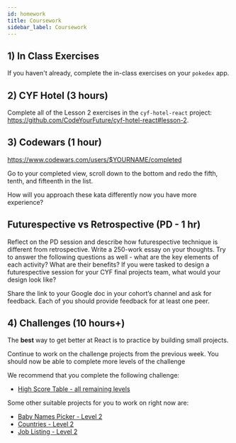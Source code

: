 ```yaml
---
id: homework
title: Coursework
sidebar_label: Coursework
---
```


## 1) In Class Exercises

If you haven't already, complete the in-class exercises on your `pokedex` app.

## 2) CYF Hotel (3 hours)

Complete all of the Lesson 2 exercises in the `cyf-hotel-react` project: https://github.com/CodeYourFuture/cyf-hotel-react#lesson-2.

## 3) Codewars (1 hour)
https://www.codewars.com/users/$YOURNAME/completed

Go to your completed view, scroll down to the bottom and redo the fifth, tenth, and fifteenth in the list. 

How will you approach these kata differently now you have more experience?

## Futurespective vs Retrospective (PD - 1 hr)

Reflect on the PD session and describe how futurespective technique is different from retrospective. Write a 250-work essay on your thoughts. Try to answer the following questions as well - what are the key elements of each activity? What are their benefits? If you were tasked to design a futurespective session for your CYF final projects team, what would your design look like?

Share the link to your Google doc in your cohort’s channel and ask for feedback. Each of you should provide feedback for at least one peer.

## 4) Challenges (10 hours+) 

The **best** way to get better at React is to practice by building small projects.

Continue to work on the challenge projects from the previous week. You should now be able to complete more levels of the challenge

We recommend that you complete the following challenge:

- [High Score Table - all remaining levels](https://github.com/CodeYourFuture/cyf-react-challenges/tree/master/challenge-high-score-tables)

Some other suitable projects for you to work on right now are:

- [Baby Names Picker - Level 2](https://github.com/CodeYourFuture/cyf-react-challenges/tree/master/challenge-baby-name-picker)
- [Countries - Level 2](https://github.com/CodeYourFuture/cyf-react-challenges/tree/master/challenge-countries)
- [Job Listing - Level 2](https://github.com/CodeYourFuture/cyf-react-challenges/tree/master/challenge-job-listing)

